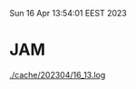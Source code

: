 Sun 16 Apr 13:54:01 EEST 2023
# JAM
<a href='./cache/202304/16_13.log'>./cache/202304/16_13.log</a>
